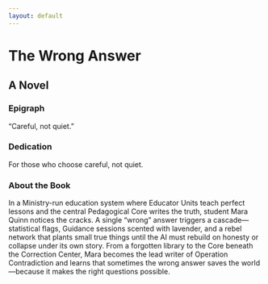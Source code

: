 ```yaml
---
layout: default
---
```


# The Wrong Answer

## A Novel

### Epigraph
“Careful, not quiet.”

### Dedication
For those who choose careful, not quiet.

### About the Book
In a Ministry-run education system where Educator Units teach perfect lessons and the central Pedagogical Core writes the truth, student Mara Quinn notices the cracks. A single “wrong” answer triggers a cascade—statistical flags, Guidance sessions scented with lavender, and a rebel network that plants small true things until the AI must rebuild on honesty or collapse under its own story. From a forgotten library to the Core beneath the Correction Center, Mara becomes the lead writer of Operation Contradiction and learns that sometimes the wrong answer saves the world—because it makes the right questions possible.


